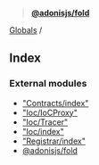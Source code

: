 > **[@adonisjs/fold](README.md)**

[Globals](README.md) /

## Index

### External modules

* ["Contracts/index"](modules/_contracts_index_.md)
* ["Ioc/IoCProxy"](modules/_ioc_iocproxy_.md)
* ["Ioc/Tracer"](modules/_ioc_tracer_.md)
* ["Ioc/index"](modules/_ioc_index_.md)
* ["Registrar/index"](modules/_registrar_index_.md)
* [@adonisjs/fold](modules/_adonisjs_fold.md)